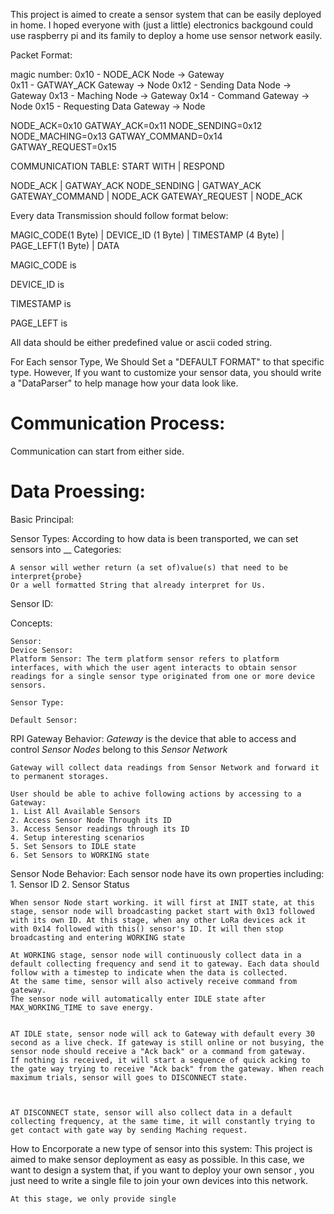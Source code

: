 This project is aimed to create a sensor system that can be easily deployed in home. 
I hoped everyone with (just a little) electronics backgound could use raspberry pi and its family to deploy a home use sensor network easily.


Packet Format:

magic number:
0x10 - NODE_ACK      Node -> Gateway    
0x11 - GATWAY_ACK    Gateway -> Node
0x12 - Sending Data  Node -> Gateway
0x13 - Maching       Node -> Gateway
0x14 - Command       Gateway -> Node
0x15 - Requesting Data Gateway -> Node

NODE_ACK=0x10
GATWAY_ACK=0x11
NODE_SENDING=0x12
NODE_MACHING=0x13
GATWAY_COMMAND=0x14
GATWAY_REQUEST=0x15



COMMUNICATION TABLE:
START WITH |    RESPOND

NODE_ACK | GATWAY_ACK
NODE_SENDING | GATWAY_ACK
GATEWAY_COMMAND | NODE_ACK
GATEWAY_REQUEST | NODE_ACK


Every data Transmission should follow format below:

MAGIC_CODE(1 Byte) | DEVICE_ID (1 Byte) | TIMESTAMP (4 Byte) | PAGE_LEFT(1 Byte) | DATA

MAGIC_CODE is 

DEVICE_ID is

TIMESTAMP is

PAGE_LEFT is

All data should be either predefined value or ascii coded string.

For Each sensor Type, We Should Set a "DEFAULT FORMAT" to that specific type. However, If you want to customize your sensor data, you should write a "DataParser" to help manage how your data look like.

Communication Process:
===

Communication can start from either side.





Data Proessing:
===

Basic Principal:
    



Sensor Types: 
    According to how data is been transported, we can set sensors into __ Categories:

    A sensor will wether return (a set of)value(s) that need to be interpret{probe} 
    Or a well formatted String that already interpret for Us. 

Sensor ID: 




Concepts:

    Sensor:
    Device Sensor:
    Platform Sensor: The term platform sensor refers to platform interfaces, with which the user agent interacts to obtain sensor readings for a single sensor type originated from one or more device sensors.

    Sensor Type:

    Default Sensor:



RPI Gateway Behavior:
    *Gateway* is the device that able to access and control *Sensor Nodes* belong to this *Sensor Network* 

    Gateway will collect data readings from Sensor Network and forward it to permanent storages.

    User should be able to achive following actions by accessing to a Gateway:
    1. List All Available Sensors
    2. Access Sensor Node Through its ID
    3. Access Sensor readings through its ID
    4. Setup interesting scenarios 
    5. Set Sensors to IDLE state
    6. Set Sensors to WORKING state
    


Sensor Node Behavior:
    Each sensor node have its own properties including:
        1. Sensor ID 
        2. Sensor Status

    When sensor Node start working. it will first at INIT state, at this stage, sensor node will broadcasting packet start with 0x13 followed with its own ID. At this stage, when any other LoRa devices ack it with 0x14 followed with this() sensor's ID. It will then stop broadcasting and entering WORKING state

    At WORKING stage, sensor node will continuously collect data in a default collecting frequency and send it to gateway. Each data should follow with a timestep to indicate when the data is collected. 
    At the same time, sensor will also actively receive command from gateway.
    The sensor node will automatically enter IDLE state after MAX_WORKING_TIME to save energy.


    AT IDLE state, sensor node will ack to Gateway with default every 30 second as a live check. If gateway is still online or not busying, the sensor node should receive a "Ack back" or a command from gateway.
    If nothing is received, it will start a sequence of quick acking to the gate way trying to receive "Ack back" from the gateway. When reach maximum trials, sensor will goes to DISCONNECT state. 



    AT DISCONNECT state, sensor will also collect data in a default collecting frequency, at the same time, it will constantly trying to get contact with gate way by sending Maching request.


    

    










How to Encorporate a new type of sensor into this system: 
    This project is aimed to make sensor deployment as easy as possible. In this case, we want to design a system that, if you want to deploy your own sensor , you just need to write a single file to join your own devices into this network.

    At this stage, we only provide single